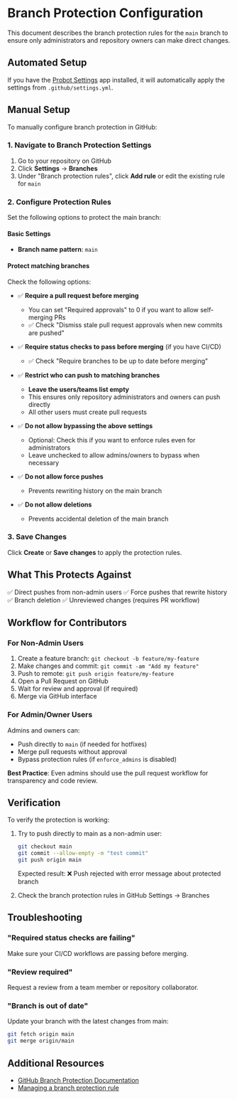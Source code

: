 # Branch Protection Configuration

This document describes the branch protection rules for the `main` branch to ensure only administrators and repository owners can make direct changes.

## Automated Setup

If you have the [Probot Settings](https://github.com/probot/settings) app installed, it will automatically apply the settings from `.github/settings.yml`.

## Manual Setup

To manually configure branch protection in GitHub:

### 1. Navigate to Branch Protection Settings

1. Go to your repository on GitHub
2. Click **Settings** → **Branches**
3. Under "Branch protection rules", click **Add rule** or edit the existing rule for `main`

### 2. Configure Protection Rules

Set the following options to protect the main branch:

#### Basic Settings
- **Branch name pattern**: `main`

#### Protect matching branches
Check the following options:

- ✅ **Require a pull request before merging**
  - You can set "Required approvals" to 0 if you want to allow self-merging PRs
  - ✅ Check "Dismiss stale pull request approvals when new commits are pushed"

- ✅ **Require status checks to pass before merging** (if you have CI/CD)
  - ✅ Check "Require branches to be up to date before merging"

- ✅ **Restrict who can push to matching branches**
  - **Leave the users/teams list empty**
  - This ensures only repository administrators and owners can push directly
  - All other users must create pull requests

- ✅ **Do not allow bypassing the above settings**
  - Optional: Check this if you want to enforce rules even for administrators
  - Leave unchecked to allow admins/owners to bypass when necessary

- ✅ **Do not allow force pushes**
  - Prevents rewriting history on the main branch

- ✅ **Do not allow deletions**
  - Prevents accidental deletion of the main branch

### 3. Save Changes

Click **Create** or **Save changes** to apply the protection rules.

## What This Protects Against

✅ Direct pushes from non-admin users
✅ Force pushes that rewrite history
✅ Branch deletion
✅ Unreviewed changes (requires PR workflow)

## Workflow for Contributors

### For Non-Admin Users

1. Create a feature branch: `git checkout -b feature/my-feature`
2. Make changes and commit: `git commit -am "Add my feature"`
3. Push to remote: `git push origin feature/my-feature`
4. Open a Pull Request on GitHub
5. Wait for review and approval (if required)
6. Merge via GitHub interface

### For Admin/Owner Users

Admins and owners can:
- Push directly to `main` (if needed for hotfixes)
- Merge pull requests without approval
- Bypass protection rules (if `enforce_admins` is disabled)

**Best Practice**: Even admins should use the pull request workflow for transparency and code review.

## Verification

To verify the protection is working:

1. Try to push directly to main as a non-admin user:
   ```bash
   git checkout main
   git commit --allow-empty -m "test commit"
   git push origin main
   ```

   Expected result: ❌ Push rejected with error message about protected branch

2. Check the branch protection rules in GitHub Settings → Branches

## Troubleshooting

### "Required status checks are failing"
Make sure your CI/CD workflows are passing before merging.

### "Review required"
Request a review from a team member or repository collaborator.

### "Branch is out of date"
Update your branch with the latest changes from main:
```bash
git fetch origin main
git merge origin/main
```

## Additional Resources

- [GitHub Branch Protection Documentation](https://docs.github.com/en/repositories/configuring-branches-and-merges-in-your-repository/managing-protected-branches/about-protected-branches)
- [Managing a branch protection rule](https://docs.github.com/en/repositories/configuring-branches-and-merges-in-your-repository/managing-protected-branches/managing-a-branch-protection-rule)

